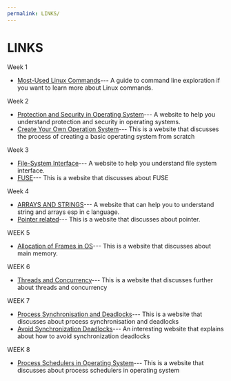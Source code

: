 ```yaml
---
permalink: LINKS/
---
```


# LINKS
Week 1
- [Most-Used Linux Commands](https://kinsta.com/blog/linux-commands/)---
  A guide to command line exploration if you want to learn more about Linux commands.
  
Week 2
- [Protection and Security in Operating System](https://www.scaler.com/topics/protection-and-security-in-operating-system/#)---
  A website to help you understand protection and security in operating systems.
- [Create Your Own Operation System]( https://medium.com/@mekaladahanayaka80/create-your-own-operating-system-a4b1c179c28f)---
  This is a website that discusses the process of creating a basic operating system from scratch

Week 3
- [File-System Interface](https://www.cs.uic.edu/~jbell/CourseNotes/OperatingSystems/11_FileSystemInterface.html)---
  A website to help you understand file system interface.
- [FUSE](https://www.cs.uic.edu/~jbell/CourseNotes/OperatingSystems/11_FileSystemInterface.html)---
  This is a website that discusses about FUSE

Week 4
- [ARRAYS AND STRINGS](https://www.sathyabama.ac.in/sites/default/files/course-material/2020-10/UNIT-3_0.pdf)---
  A website that can help you to understand string and arrays esp in c language.
- [Pointer related](https://www.programiz.com/c-programming/c-pointers)---
  This is a website that discusses about pointer.

WEEK 5
- [Allocation of Frames in OS](https://www.javatpoint.com/allocation-of-frames-in-os)---
  This is a website that discusses about main memory.

WEEK 6
- [Threads and Concurrency](https://www.omscs-notes.com/operating-systems/threads-and-concurrency/)---
  This is a website that discusses further about threads and concurrency

WEEK 7
- [Process Synchronisation and Deadlocks](https://humphryscomputing.com/Notes/OS/synch.html)---
  This is a website that discusses about process synchronisation and deadlocks
- [Avoid Synchronization Deadlocks](https://www.infoworld.com/article/2160986/avoid-synchronization-deadlocks.html)---
  An interesting website that explains about how to avoid synchronization deadlocks


WEEK 8
- [Process Schedulers in Operating System](https://www.geeksforgeeks.org/process-schedulers-in-operating-system/)---
  This is a website that discusses about process schedulers in operating system
